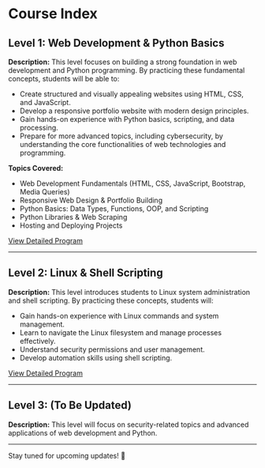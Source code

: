 # Course Index

## Level 1: Web Development & Python Basics

**Description:**
This level focuses on building a strong foundation in web development and Python programming. By practicing these fundamental concepts, students will be able to:
- Create structured and visually appealing websites using HTML, CSS, and JavaScript.
- Develop a responsive portfolio website with modern design principles.
- Gain hands-on experience with Python basics, scripting, and data processing.
- Prepare for more advanced topics, including cybersecurity, by understanding the core functionalities of web technologies and programming.

**Topics Covered:**
- Web Development Fundamentals (HTML, CSS, JavaScript, Bootstrap, Media Queries)
- Responsive Web Design & Portfolio Building
- Python Basics: Data Types, Functions, OOP, and Scripting
- Python Libraries & Web Scraping
- Hosting and Deploying Projects

[View Detailed Program](./../2web%20dev%20and%20python)

---

## Level 2: Linux & Shell Scripting

**Description:**
This level introduces students to Linux system administration and shell scripting. By practicing these concepts, students will:
- Gain hands-on experience with Linux commands and system management.
- Learn to navigate the Linux filesystem and manage processes effectively.
- Understand security permissions and user management.
- Develop automation skills using shell scripting.

[View Detailed Program](./../3linux)

---

## Level 3: **(To Be Updated)**

**Description:**
This level will focus on security-related topics and advanced applications of web development and Python.

---

Stay tuned for upcoming updates! 🚀
